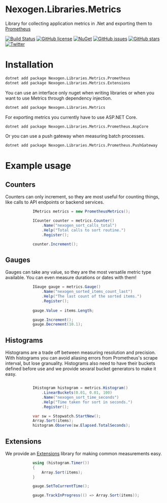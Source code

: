 # Nexogen.Libraries.Metrics

Library for collecting application metrics in .Net and exporting them to [Prometheus](https://prometheus.io/)

[![Build Status](https://travis-ci.org/nexogen-international/Nexogen.Libraries.Metrics.svg?branch=master)](https://travis-ci.org/nexogen-international/Nexogen.Libraries.Metrics)
[![GitHub license](https://img.shields.io/badge/license-MIT-blue.svg)](https://raw.githubusercontent.com/nexogen-international/Nexogen.Libraries.Metrics/master/LICENSE)
[![NuGet](https://img.shields.io/nuget/v/Nexogen.Libraries.Metrics.svg)](https://www.nuget.org/packages/Nexogen.Libraries.Metrics.Prometheus/)
[![GitHub issues](https://img.shields.io/github/issues/nexogen-international/Nexogen.Libraries.Metrics.svg)](https://github.com/nexogen-international/Nexogen.Libraries.Metrics/issues)
[![GitHub stars](https://img.shields.io/github/stars/nexogen-international/Nexogen.Libraries.Metrics.svg)](https://github.com/nexogen-international/Nexogen.Libraries.Metrics/stargazers)
[![Twitter](https://img.shields.io/twitter/url/https/github.com/nexogen-international/Nexogen.Libraries.Metrics.svg?style=social)](https://twitter.com/intent/tweet?text=Wow:&url=%5Bobject%20Object%5D)

# Installation

```sh
dotnet add package Nexogen.Libraries.Metrics.Prometheus
dotnet add package Nexogen.Libraries.Metrics.Extensions
```

You can use an interface only nuget when writing libraries or when you want to use Metrics through dependency injection.

```sh
dotnet add package Nexogen.Libraries.Metrics
```

For exporting metrics you currently have to use ASP.NET Core.

```sh
dotnet add package Nexogen.Libraries.Metrics.Prometheus.AspCore
```

Or you can use a push gateway when measuring batch processes.

```sh
dotnet add package Nexogen.Libraries.Metrics.Prometheus.PushGateway
```

# Example usage

## Counters

Counters can only increment, so they are most useful for counting things, like calls to API endpoints or backend services.

```cs
            IMetrics metrics = new PrometheusMetrics();

            ICounter counter = metrics.Counter()
                .Name("nexogen_sort_calls_total")
                .Help("Total calls to sort routine.")
                .Register();

            counter.Increment();
```

## Gauges

Gauges can take any value, so they are the most versatile metric type available. You can even measure durations or dates with them!

```cs
            IGauge gauge = metrics.Gauge()
                .Name("nexogen_sorted_items_count_last")
                .Help("The last count of the sorted items.")
                .Register();
                
            gauge.Value = items.Length;

            gauge.Increment();
            gauge.Decrement(10.1);           
```
## Histograms

Histograms are a trade off between measuring resolution and precision. With histograms you can avoid aliasing errors from Prometheus's scrape interval, but lose granuality. Histograms also need to have their buckets defined before use and we provide sevaral bucket generators to make it easy.

```cs

            IHistogram histogram = metrics.Histogram()
                .LinearBuckets(0.01, 0.01, 100)
                .Name("nexogen_sort_time_seconds")
                .Help("Time taken for sort in seconds.")
                .Register();

            var sw = Stopwatch.StartNew();
            Array.Sort(items);
            histogram.Observe(sw.Elapsed.TotalSeconds);

```

## Extensions

We provide an [Extensions](https://www.nuget.org/packages/Nexogen.Libraries.Metrics.Extensions) library for making common measurements easy.

```cs
            using (histogram.Timer())
            {
                Array.Sort(items);
            }

            gauge.SetToCurrentTime();

            gauge.TrackInProgress(() => Array.Sort(items));
```
